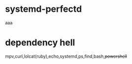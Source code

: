 # systemd-perfectd
aaa
# dependency hell
mpv,curl,lolcat(ruby),echo,systemd,ps,find,bash,~~powershell~~
